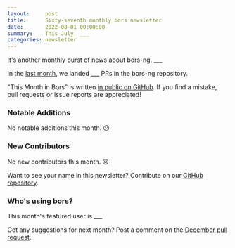 ```yaml
---
layout:     post
title:      Sixty-seventh monthly bors newsletter
date:       2022-08-01 00:00:00
summary:    This July, ___
categories: newsletter
---
```


It's another monthly burst of news about bors-ng. ___

In the [last month](https://github.com/bors-ng/bors-ng/pulls?q=is%3Apr+is%3Amerged+closed%3A2022-07-01..2022-07-31),
we landed ___ PRs in the bors-ng repository.

"This Month in Bors" is written [in public on GitHub][GitHub for TMiB].
If you find a mistake, pull requests or issue reports are appreciated!

[GitHub for TMiB]: https://github.com/bors-ng/bors-ng.github.io


### Notable Additions

No notable additions this month. ☹️


### New Contributors

No new contributors this month. ☹️

Want to see your name in this newsletter? Contribute on our [GitHub repository](https://github.com/bors-ng/bors-ng).


### Who's using bors?

This month's featured user is ___

Got any suggestions for next month?
Post a comment on the [December pull request](https://github.com/bors-ng/bors-ng.github.io/pull/___).
